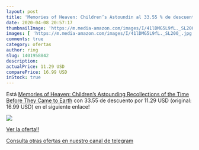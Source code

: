 ```yaml
---
layout: post
title: 'Memories of Heaven: Children’s Astoundin al 33.55 % de descuento'
date: 2020-04-08 20:57:17
thumbnailImage: 'https://m.media-amazon.com/images/I/41lDMG5L9fL._SL200_.jpg'
images: [ 'https://m.media-amazon.com/images/I/41lDMG5L9fL._SL200_.jpg' ]
comments: true
category: ofertas
author: ring
slug: 1401958842
description:
actualPrice: 11.29 USD
comparePrice: 16.99 USD
inStock: true
---
```


Está [Memories of Heaven: Children’s Astounding Recollections of the Time Before They Came to Earth](https://www.amazon.com/dp/1401958842/?tag=redken08-20) con 33.55 de descuento por 11.29 USD (original: 16.99 USD) en el siguiente enlace!

[![](https://m.media-amazon.com/images/I/41lDMG5L9fL._SL200_.jpg)](https://www.amazon.com/dp/1401958842/?tag=redken08-20)

[Ver la oferta!!](https://www.amazon.com/dp/1401958842/?tag=redken08-20)

[Consulta otras ofertas en nuestro canal de telegram](https://t.me/s/ofertas25)
